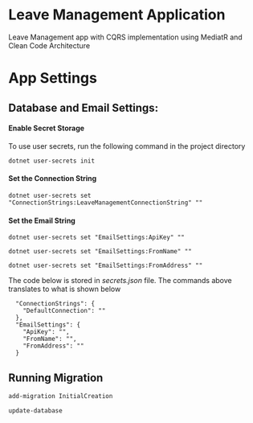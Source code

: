 # Leave Management Application

Leave Management app with CQRS implementation using MediatR and Clean Code Architecture

# App Settings
## Database and Email Settings:


#### Enable Secret Storage

To use user secrets, run the following command in the project directory

```
dotnet user-secrets init
```

#### Set the Connection String

```
dotnet user-secrets set "ConnectionStrings:LeaveManagementConnectionString" ""
```

#### Set the Email String

```
dotnet user-secrets set "EmailSettings:ApiKey" ""

dotnet user-secrets set "EmailSettings:FromName" ""

dotnet user-secrets set "EmailSettings:FromAddress" ""

```

The code below is stored in <i>secrets.json</i> file. The commands above translates to what is shown below


```
  "ConnectionStrings": {
    "DefaultConnection": ""
  },
  "EmailSettings": {
    "ApiKey": "",
    "FromName": "",
    "FromAddress": ""
  }
```

## Running Migration

```powershell
add-migration InitialCreation
```

```powershell
update-database
```